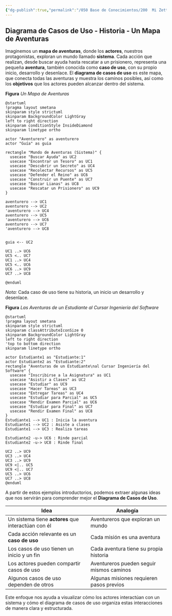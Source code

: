 ```yaml
---
{"dg-publish":true,"permalink":"/050 Base de Conocimientos/200  Mi Zettelkasten/100 Docencia/IS1/2025/Clase 09 Diagrama de Casos de Uso (Fundamentos y Elementos Básicos)/Zk Diagrama de Casos de Uso - Historia - Un Mapa de Aventuras/","tags":["digitalGarden","diagramaCasosDeUso"]}
---
```


## Diagrama de Casos de Uso - Historia - Un Mapa de Aventuras

Imaginemos un **mapa de aventuras**, donde los **actores**, nuestros protagonistas, exploran un mundo llamado **sistema**. Cada acción que realizan, desde buscar ayuda hasta rescatar a un prisionero, representa una pequeña **aventura**, también conocida como **caso de uso**, con su propio inicio, desarrollo y desenlace. El **diagrama de casos de uso** es este mapa, que conecta todas las aventuras y muestra los caminos posibles, así como los **objetivos** que los actores pueden alcanzar dentro del sistema.

**Figura**
_Un Mapa de Aventuras_
```plantuml
@startuml
!pragma layout smetana
skinparam style strictuml
skinparam BackgroundColor LightGray
left to right direction
skinparam conditionStyle InsideDiamond
skinparam linetype ortho

actor "Aventurero" as aventurero
actor "Guía" as guia

rectangle "Mundo de Aventuras (Sistema)" {
  usecase "Buscar Ayuda" as UC2
  usecase "Encontrar un Tesoro" as UC1
  usecase "Descubrir un Secreto" as UC4
  usecase "Recolectar Recursos" as UC5
  usecase "Defender el Reino" as UC6
  usecase "Construir un Puente" as UC7
  usecase "Buscar Lianas" as UC8
  usecase "Rescatar un Prisionero" as UC9
}

aventurero --> UC1
aventurero --> UC2
'aventurero --> UC4
aventurero --> UC5
'aventurero --> UC6
aventurero --> UC7
'aventurero --> UC8


guia <-- UC2

UC1 ..> UC6
UC5 <.. UC7
UC1 ..> UC4
UC5 <.. UC6
UC6 ..> UC9
UC7 ..> UC8

@enduml
```
_Nota:_ Cada caso de uso tiene su historia, un inicio un desarrollo y desenlace.

**Figura**
_Las Aventuras de un Estudiante al Cursar Ingeniería del Software_
```plantuml
@startuml
!pragma layout smetana
skinparam style strictuml
skinparam classAttributeIconSize 0
skinparam BackgroundColor LightGray
left to right direction
'top to bottom direction
skinparam linetype ortho

actor Estudiante1 as "Estudiante:1"
actor Estudiante2 as "Estudiante:2"
rectangle "Aventuras de un Estudiante\nal Cursar Ingeniería del Software" {
  usecase "Inscribirse a la Asignatura" as UC1
  usecase "Asistir a Clases" as UC2
  usecase "Estudiar" as UC9
  usecase "Hacer Tareas" as UC3
  usecase "Entregar Tareas" as UC4
  usecase "Estudiar para Parcial" as UC5
  usecase "Rendir Examen Parcial" as UC6
  usecase "Estudiar para Final" as UC7
  usecase "Rendir Examen Final" as UC8
}
Estudiante1 --> UC1 : Inicia la aventura
Estudiante1 --> UC2 : Asiste a clases
Estudiante1 --> UC3 : Realiza tareas

Estudiante2 -u-> UC6 : Rinde parcial
Estudiante2 -u-> UC8 : Rinde final

UC2 ..> UC9
UC3 ..> UC4
UC3 ..> UC9
UC9 <|.. UC5
UC9 <|.. UC7
UC5 ..> UC6
UC7 ..> UC8
@enduml
```

A partir de estos ejemplos introductorios, podemos extraer algunas ideas que nos servirán para comprender mejor el **Diagrama de Casos de Uso**.


| **Idea**                                            | **Analogía**                             |
| --------------------------------------------------- | ---------------------------------------- |
| Un sistema tiene **actores** que interactúan con él | Aventureros que exploran un mundo        |
| Cada acción relevante es un **caso de uso**         | Cada misión es una aventura              |
| Los casos de uso tienen un inicio y un fin          | Cada aventura tiene su propia historia   |
| Los actores pueden compartir casos de uso           | Aventureros pueden seguir mismos caminos |
| Algunos casos de uso dependen de otros              | Algunas misiones requieren pasos previos |
Este enfoque nos ayuda a visualizar cómo los actores interactúan con un sistema y cómo el diagrama de casos de uso organiza estas interacciones de manera clara y estructurada.